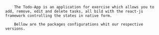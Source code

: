         The Todo-App is an application for exercise which allows you to add, remove, edit and delete tasks, all bild with the react-js framework controlling the states in native form.
        
        Bellow are the packages configurations whit our respective versions.
